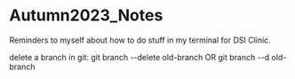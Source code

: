 # Autumn2023_Notes
Reminders to myself about how to do stuff in my terminal for DSI Clinic.


delete a branch in git:
git branch --delete old-branch OR git branch --d old-branch
